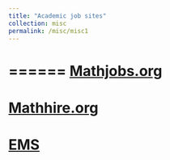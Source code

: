 ```yaml
---
title: "Academic job sites"
collection: misc
permalink: /misc/misc1
---
```




======
[Mathjobs.org](https://www.mathjobs.org/jobs?joblist-0-3---0-pt--)
======

[Mathhire.org](https://mathhire.org/jobs/academia)
======

[EMS](https://euromathsoc.org/jobs)
======
   

